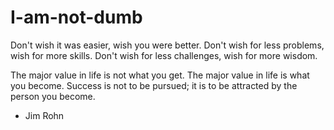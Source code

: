 I-am-not-dumb
=============
Don't wish it was easier, wish you were better.
Don't wish for less problems, wish for more skills.
Don't wish for less challenges, wish for more wisdom.

The major value in life is not what you get.
The major value in life is what you become.
Success is not to be pursued;
it is to be attracted by the person you become.

- Jim Rohn
